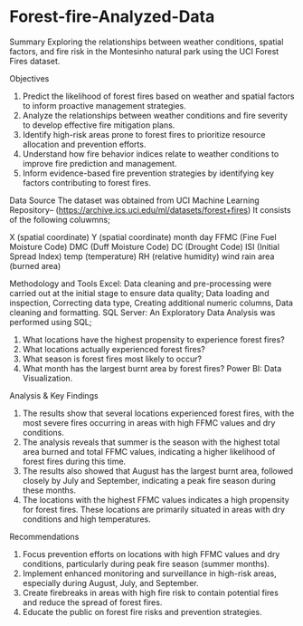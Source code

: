 # Forest-fire-Analyzed-Data
Summary
Exploring the relationships between weather conditions, spatial factors, and fire risk in the Montesinho natural park using the UCI Forest Fires dataset.

Objectives
1. Predict the likelihood of forest fires based on weather and spatial factors to inform proactive management strategies.
2. Analyze the relationships between weather conditions and fire severity to develop effective fire mitigation plans.
3. Identify high-risk areas prone to forest fires to prioritize resource allocation and prevention efforts.
4. Understand how fire behavior indices relate to weather conditions to improve fire prediction and management.
5. Inform evidence-based fire prevention strategies by identifying key factors contributing to forest fires.

Data Source
The dataset was obtained from UCI Machine Learning Repository– (https://archive.ics.uci.edu/ml/datasets/forest+fires) It consists of the following coluwmns;

X (spatial coordinate)
Y (spatial coordinate)
month
day
FFMC (Fine Fuel Moisture Code)
DMC (Duff Moisture Code)
DC (Drought Code)
ISI (Initial Spread Index)
temp (temperature)
RH (relative humidity)
wind
rain
area (burned area)

Methodology and Tools
Excel: Data cleaning and pre-processing were carried out at the initial stage to ensure data quality; Data loading and inspection, Correcting data type, Creating additional numeric columns, Data cleaning and formatting.
SQL Server: An Exploratory Data Analysis was performed using SQL;
1. What locations have the highest propensity to experience forest fires?
2. What locations actually experienced forest fires?
3. What season is forest fires most likely to occur?
4. What month has the largest burnt area by forest fires?
Power BI: Data Visualization.

Analysis & Key Findings
1. The results show that several locations experienced forest fires, with the most severe fires occurring in areas with high FFMC values and dry conditions.
2. The analysis reveals that summer is the season with the highest total area burned and total FFMC values, indicating a higher likelihood of forest fires during this time.
3. The results also showed that August has the largest burnt area, followed closely by July and September, indicating a peak fire season during these months.
4. The locations with the highest FFMC values indicates a high propensity for forest fires. These locations are primarily situated in areas with dry conditions and high temperatures.

Recommendations
1. Focus prevention efforts on locations with high FFMC values and dry conditions, particularly during peak fire season (summer months).
2. Implement enhanced monitoring and surveillance in high-risk areas, especially during August, July, and September.
3. Create firebreaks in areas with high fire risk to contain potential fires and reduce the spread of forest fires.
4. Educate the public on forest fire risks and prevention strategies.
